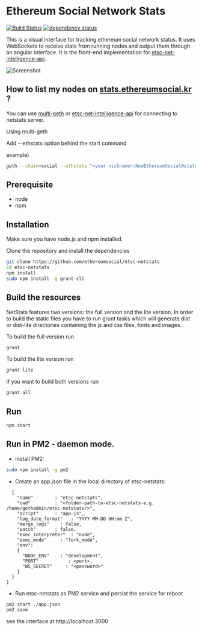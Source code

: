 Ethereum Social Network Stats
============
[![Build Status][travis-image]][travis-url] [![dependency status][dep-image]][dep-url]

This is a visual interface for tracking ethereum social network status. It uses WebSockets to receive stats from running nodes and output them through an angular interface. It is the front-end implementation for [etsc-net-intelligence-api](https://github.com/ethereumsocial/etsc-net-intelligence-api).

![Screenshot](https://raw.githubusercontent.com/cubedro/eth-netstats/master/src/images/screenshot.jpg?v=0.0.6 "Screenshot")

## How to list my nodes on [stats.ethereumsocial.kr](https://stats.ethereumsocial.kr) ?

You can use [multi-geth](https://github.com/ethereumsocial/multi-geth) or [etsc-net-intelligence-api](https://github.com/ethereumsocial/etsc-net-intelligence-api) for connecting to netstats server.

Using multi-geth

Add --ethstats option behind the start command

example)

```bash
geth --chain=social --ethstats "<your-nickname>:NewEthereumSocial@stats.ethereumsocial.kr"
```

## Prerequisite

* node
* npm

## Installation

Make sure you have node.js and npm installed.

Clone the repository and install the dependencies

```bash
git clone https://github.com/ethereumsocial/etsc-netstats
cd etsc-netstats
npm install
sudo npm install -g grunt-cli
```

## Build the resources

NetStats features two versions: the full version and the lite version. In order to build the static files you have to run grunt tasks which will generate dist or dist-lite directories containing the js and css files, fonts and images.


To build the full version run
```bash
grunt
```

To build the lite version run
```bash
grunt lite
```

If you want to build both versions run
```bash
grunt all
```

## Run

```bash
npm start
```

## Run in PM2 - daemon mode.

* Install PM2:
```bash
sudo npm install -g pm2
```

* Create an app.json file in the local directory of etsc-netstats:
```json[
  {
    "name"        : "etsc-netstats",
    "cwd"         : "<folder-path-to-etsc-netstats-e.g. /home/gethadmin/etsc-netstats/>",
    "script"      : "app.js",
    "log_date_format"   : "YYYY-MM-DD HH:mm Z",
    "merge_logs"    : false,
    "watch"       : false,
    "exec_interpreter"  : "node",
    "exec_mode"     : "fork_mode",
    "env":
    {
      "NODE_ENV"    : "development",
      "PORT"           : <port>,
      "WS_SECRET"     : "<password>"
    }
  }
]
```

* Run etsc-netstats as PM2 service and persist the service for reboot
```bash
pm2 start ./app.json
pm2 save
```

see the interface at http://localhost:3000

[travis-image]: https://travis-ci.org/ethereumsocial/etsc-netstats.svg
[travis-url]: https://travis-ci.org/ethereumsocial/etsc-netstats
[dep-image]: https://david-dm.org/ethereumsocial/etsc-netstats.svg
[dep-url]: https://david-dm.org/ethereumsocial/etsc-netstats
